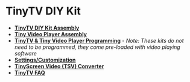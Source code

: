

# TinyTV DIY Kit


* <a href="../TinyTV-DIY-Kit-Assembly/" alt="Assembly instructions">**TinyTV DIY Kit Assembly**</a>
* <a href="../Tiny-Video-Player-Kit_Tutorial/" alt="Assembly instructions">**Tiny Video Player Assembly**</a>
* <a href="../Tiny-Video-Program/" alt="Programming tutorial">**TinyTV & Tiny Video Player Programming**</a> - *Note: These kits do not need to be programmed, they come pre-loaded with video playing software*
* <a href="../TinyTV-Tutorial/" alt="TinyTV Settings menu change">**Settings/Customization**</a>
* <a href="../TSV-Converter-Tutorial/" alt="TinyTV .tsv extension converter">**TinyScreen Video (TSV) Converter**</a>
* <a href="../TinyTV-DIY-Kit/TinyTV-FAQ/" alt="Frequently asked questions specific to the TinyTV DIY Kit">**TinyTV FAQ**</a>
